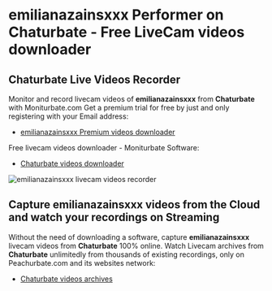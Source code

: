 # emilianazainsxxx Performer on Chaturbate - Free LiveCam videos downloader

## Chaturbate Live Videos Recorder

Monitor and record livecam videos of **emilianazainsxxx** from **Chaturbate** with Moniturbate.com
Get a premium trial for free by just and only registering with your Email address:
* [emilianazainsxxx Premium videos downloader](https://moniturbate.com/request-demo-licence-key.html)

Free livecam videos downloader - Moniturbate Software:
* [Chaturbate videos downloader](https://moniturbate.com/moniturbate-download-software.html)

![emilianazainsxxx livecam videos recorder](https://peachurnet.com/templates/moniturbate-software.png)


## Capture emilianazainsxxx videos from the Cloud and watch your recordings on Streaming

Without the need of downloading a software, capture **emilianazainsxxx** livecam videos from **Chaturbate** 100% online.
Watch Livecam archives from **Chaturbate** unlimitedly from thousands of existing recordings, only on Peachurbate.com and its websites network:
* [Chaturbate videos archives](https://peachurnet.com/)